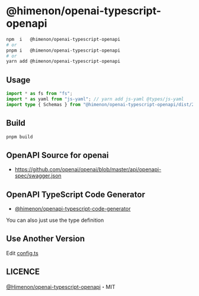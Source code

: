 # @himenon/openai-typescript-openapi

```bash
npm  i   @himenon/openai-typescript-openapi
# or
pnpm i   @himenon/openai-typescript-openapi
# or
yarn add @himenon/openai-typescript-openapi
```

## Usage

```ts
import * as fs from "fs";
import * as yaml from "js-yaml"; // yarn add js-yaml @types/js-yaml
import type { Schemas } from "@himenon/openai-typescript-openapi/dist/2.0.0";
```

## Build

```ts
pnpm build
```

## OpenAPI Source for openai

- <https://github.com/openai/openai/blob/master/api/openapi-spec/swagger.json>

## OpenAPI TypeScript Code Generator

- [@himenon/openapi-typescript-code-generator](https://github.com/Himenon/openapi-typescript-code-generator)

You can also just use the type definition

## Use Another Version

Edit [config.ts](./scripts/config.ts)

## LICENCE

[@Himenon/openai-typescript-openapi](https://github.com/Himenon/openai-typescript-openapi)・MIT
